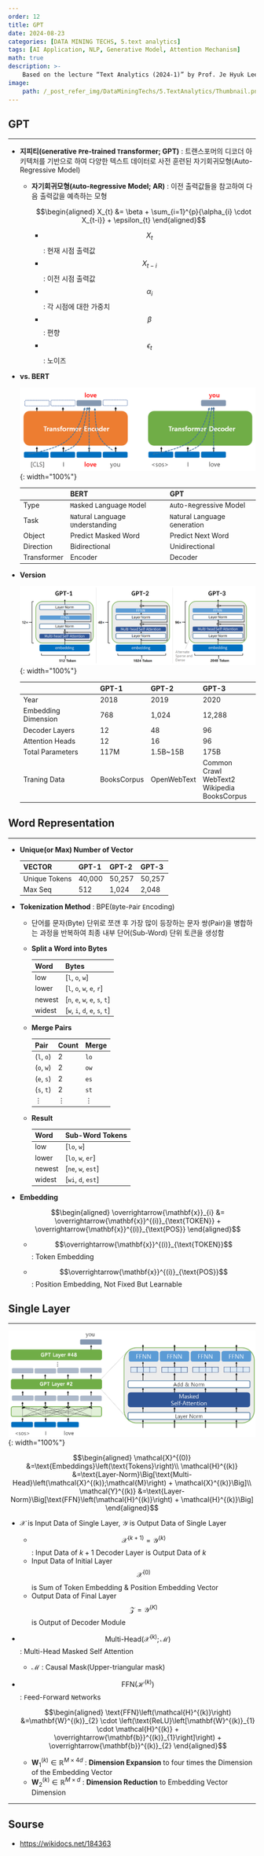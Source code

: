 ```yaml
---
order: 12
title: GPT
date: 2024-08-23
categories: [DATA MINING TECHS, 5.text analytics]
tags: [AI Application, NLP, Generative Model, Attention Mechanism]
math: true
description: >-
    Based on the lecture “Text Analytics (2024-1)” by Prof. Je Hyuk Lee, Dept. of Data Science, The Grad. School, Kookmin Univ.
image:
    path: /_post_refer_img/DataMiningTechs/5.TextAnalytics/Thumbnail.png
---
```


## GPT
-----

- **지피티(`G`enerative `P`re-trained `T`ransformer; GPT)** : 트랜스포머의 디코더 아키텍처를 기반으로 하여 다양한 텍스트 데이터로 사전 훈련된 자기회귀모형(Auto-Regressive Model)

    - **자기회귀모형(`A`uto-`R`egressive Model; AR)** : 이전 출력값들을 참고하여 다음 출력값을 예측하는 모형

        $$\begin{aligned}
        X_{t}
        &= \beta + \sum_{i=1}^{p}{\alpha_{i} \cdot X_{t-i}} + \epsilon_{t}
        \end{aligned}$$

        - $$X_{t}$$ : 현재 시점 출력값
        - $$X_{t-i}$$ : 이전 시점 출력값
        - $$\alpha_{i}$$ : 각 시점에 대한 가중치
        - $$\beta$$ : 편향
        - $$\epsilon_{t}$$ : 노이즈

- **vs. BERT**

    ![01](/_post_refer_img/DataMiningTechs/5.TextAnalytics/12-01.png){: width="100%"}

    | | BERT | GPT |
    |---|---|---|
    | Type | `M`asked `L`anguage `M`odel | `A`uto-`R`egressive Model |
    | Task | `N`atural `L`anguage `U`nderstanding | `N`atural `L`anguage `G`eneration |
    | Object | Predict Masked Word | Predict Next Word |
    | Direction | Bidirectional | Unidirectional |
    | Transformer | Encoder | Decoder |

- **Version**

    ![02](/_post_refer_img/DataMiningTechs/5.TextAnalytics/12-02.png){: width="100%"}

    | | GPT-1 | GPT-2 | GPT-3 |
    |---|---|---|---|
    | Year | 2018 | 2019 | 2020 |
    | Embedding Dimension | 768 | 1,024 | 12,288 |
    | Decoder Layers | 12 | 48 | 96 |
    | Attention Heads | 12 | 16 | 96 |
    | Total Parameters | 117M | 1.5B~15B | 175B |
    | Traning Data | BooksCorpus | OpenWebText | Common Crawl <br> WebText2 <br> Wikipedia <br> BooksCorpus |

## Word Representation
-----

- **Unique(or Max) Number of Vector**

    | VECTOR | GPT-1 | GPT-2 | GPT-3 |
    |---|---|---|---|
    | Unique Tokens | 40,000 | 50,257 | 50,257 |
    | Max Seq | 512 | 1,024 | 2,048 |

- **Tokenization Method** : BPE(`B`yte-`P`air `E`ncoding)
    - 단어를 문자(Byte) 단위로 쪼갠 후 가장 많이 등장하는 문자 쌍(Pair)을 병합하는 과정을 반복하여 최종 내부 단어(Sub-Word) 단위 토큰을 생성함

    - **Split a Word into Bytes**

        | Word | Bytes |
        |---|---|
        | low | [`l`, `o`, `w`] |
        | lower | [`l`, `o`, `w`, `e`, `r`] |
        | newest | [`n`, `e`, `w`, `e`, `s`, `t`] |
        | widest | [`w`, `i`, `d`, `e`, `s`, `t`] |

    - **Merge Pairs**

        | Pair | Count | Merge |
        |---|---|---|
        | (`l`, `o`) | 2 | `lo` |
        | (`o`, `w`) | 2 | `ow` |
        | (`e`, `s`) | 2 | `es` |
        | (`s`, `t`) | 2 | `st` |
        | $\vdots$ | $\vdots$ | $\vdots$ |

    - **Result**

        | Word | Sub-Word Tokens |
        |---|---|
        | low | [`lo`, `w`] |
        | lower | [`lo`, `w`, `er`] |
        | newest | [`ne`, `w`, `est`] |
        | widest | [`wi`, `d`, `est`] |

- **Embedding**

    $$\begin{aligned}
    \overrightarrow{\mathbf{x}}_{i}
    &= \overrightarrow{\mathbf{x}}^{(i)}_{\text{TOKEN}} + \overrightarrow{\mathbf{x}}^{(i)}_{\text{POS}}
    \end{aligned}$$

    - $$\overrightarrow{\mathbf{x}}^{(i)}_{\text{TOKEN}}$$ : Token Embedding

    - $$\overrightarrow{\mathbf{x}}^{(i)}_{\text{POS}}$$ : Position Embedding, Not Fixed But Learnable

## Single Layer
-----

![03](/_post_refer_img/DataMiningTechs/5.TextAnalytics/12-03.png){: width="100%"}

$$\begin{aligned}
\mathcal{X}^{(0)}
&=\text{Embeddings}\left(\text{Tokens}\right)\\
\mathcal{H}^{(k)}
&=\text{Layer-Norm}\Big[\text{Multi-Head}\left(\mathcal{X}^{(k)};\mathcal{M}\right) + \mathcal{X}^{(k)}\Big]\\
\mathcal{Y}^{(k)}
&=\text{Layer-Norm}\Big[\text{FFN}\left(\mathcal{H}^{(k)}\right) + \mathcal{H}^{(k)}\Big]
\end{aligned}$$

- $\mathcal{X}$ is Input Data of Single Layer, $\mathcal{Y}$ is Output Data of Single Layer
    - $$\mathcal{X}^{(k+1)}=\mathcal{Y}^{(k)}$$ : Input Data of $k+1$ Decoder Layer is Output Data of $k$
    - Input Data of Initial Layer $$\mathcal{X}^{(0)}$$ is Sum of Token Embedding & Position Embedding Vector
    - Output Data of Final Layer $$\mathcal{Z}=\mathcal{Y}^{(K)}$$ is Output of Decoder Module

- $$\text{Multi-Head}\left(\mathcal{X}^{(k)};\mathcal{M}\right)$$ : Multi-Head Masked Self Attention

    - $\mathcal{M}$ : Causal Mask(Upper-triangular mask)

- $$\text{FFN}\left(\mathcal{H}^{(k)}\right)$$ : `F`eed-`F`orward `N`etworks

    $$\begin{aligned}
    \text{FFN}\left(\mathcal{H}^{(k)}\right)
    &=\mathbf{W}^{(k)}_{2} \cdot \left(\text{ReLU}\left[\mathbf{W}^{(k)}_{1} \cdot \mathcal{H}^{(k)} + \overrightarrow{\mathbf{b}}^{(k)}_{1}\right]\right) + \overrightarrow{\mathbf{b}}^{(k)}_{2}
    \end{aligned}$$

    - $\mathbf{W}^{(k)}_{1} \in \mathbb{R}^{M \times 4d}$ : **Dimension Expansion** to four times the Dimension of the Embedding Vector
    - $\mathbf{W}^{(k)}_{2} \in \mathbb{R}^{M \times d}$ : **Dimension Reduction** to Embedding Vector Dimension

-----

## Sourse

- https://wikidocs.net/184363
